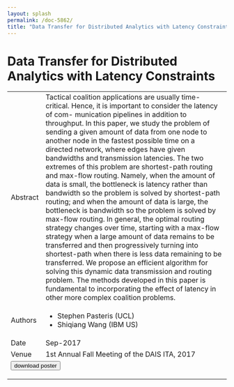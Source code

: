 ```yaml
---
layout: splash
permalink: /doc-5862/
title: "Data Transfer for Distributed Analytics with Latency Constraints"
---
```


# Data Transfer for Distributed Analytics with Latency Constraints

<table>
    <tbody>
    <tr>
        <td>Abstract</td>
        <td>Tactical coalition applications are usually time- critical. Hence, it is important to consider the latency of com- munication pipelines in addition to throughput. In this paper, we study the problem of sending a given amount of data from one node to another node in the fastest possible time on a directed network, where edges have given bandwidths and transmission latencies. The two extremes of this problem are shortest-path routing and max-flow routing. Namely, when the amount of data is small, the bottleneck is latency rather than bandwidth so the problem is solved by shortest-path routing; and when the amount of data is large, the bottleneck is bandwidth so the problem is solved by max-flow routing. In general, the optimal routing strategy changes over time, starting with a max-flow strategy when a large amount of data remains to be transferred and then progressively turning into shortest-path when there is less data remaining to be transferred. We propose an efficient algorithm for solving this dynamic data transmission and routing problem. The methods developed in this paper is fundamental to incorporating the effect of latency in other more complex coalition problems.</td>
    </tr>
    <tr>
        <td>Authors</td>
        <td>
            <ul>
                <li>Stephen Pasteris (UCL)</li>
                <li>Shiqiang Wang (IBM US)</li>
            </ul>
        </td>
    </tr>
    <tr>
        <td>Date</td>
        <td>Sep-2017</td>
    </tr>
    <tr>
        <td>Venue</td>
        <td>1st Annual Fall Meeting of the DAIS ITA, 2017</td>
    </tr>
        <tr>
            <td colspan="2">
                <form method="get" action="https://dais-ita.org/sites/default/files/1530_poster_0.pdf">
                    <button type="submit">download poster</button>
                </form>
            </td>
        </tr>
    </tbody>
</table>
